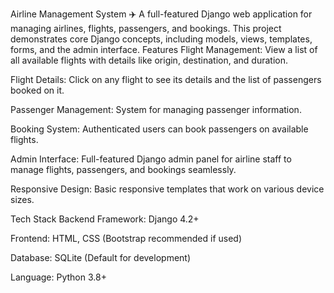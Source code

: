 Airline Management System ✈️
A full-featured Django web application for managing airlines, flights, passengers, and bookings. This project demonstrates core Django concepts, including models, views, templates, forms, and the admin interface.
Features
Flight Management: View a list of all available flights with details like origin, destination, and duration.

Flight Details: Click on any flight to see its details and the list of passengers booked on it.

Passenger Management: System for managing passenger information.

Booking System: Authenticated users can book passengers on available flights.

Admin Interface: Full-featured Django admin panel for airline staff to manage flights, passengers, and bookings seamlessly.

Responsive Design: Basic responsive templates that work on various device sizes.

Tech Stack
Backend Framework: Django 4.2+

Frontend: HTML, CSS (Bootstrap recommended if used)

Database: SQLite (Default for development)

Language: Python 3.8+



